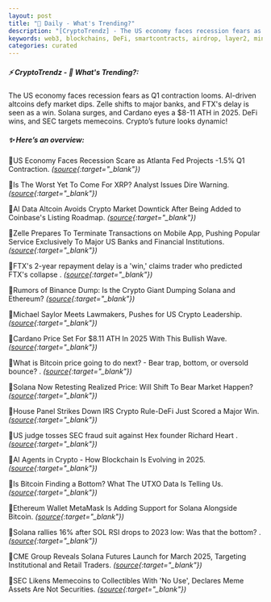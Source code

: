 ```yaml
---
layout: post
title: "🌅 Daily - What's Trending?"
description: "[CryptoTrendz] - The US economy faces recession fears as Q1 contraction looms. AI-driven altcoins defy market dips. Zelle shifts to major banks, and FTX's delay is seen as a win. Solana surges, and Cardano eyes a $8-11 ATH in 2025. DeFi wins, and SEC targets memecoins. Crypto’s future looks dynamic!"
keywords: web3, blockchains, DeFi, smartcontracts, airdrop, layer2, minting, etheruem, dapps
categories: curated
---
```


##### ⚡ CryptoTrendz - 📌 *What's Trending?:*

The US economy faces recession fears as Q1 contraction looms. AI-driven altcoins defy market dips. Zelle shifts to major banks, and FTX's delay is seen as a win. Solana surges, and Cardano eyes a $8-11 ATH in 2025. DeFi wins, and SEC targets memecoins. Crypto’s future looks dynamic!

##### ✨ *Here’s an overview:*


🔹US Economy Faces Recession Scare as Atlanta Fed Projects -1.5% Q1 Contraction. *([source](https://s.avyag.com/arq9){:target="_blank"})*

🔹Is The Worst Yet To Come For XRP? Analyst Issues Dire Warning. *([source](https://s.avyag.com/xrmy){:target="_blank"})*

🔹AI Data Altcoin Avoids Crypto Market Downtick After Being Added to Coinbase's Listing Roadmap. *([source](https://s.avyag.com/qtat){:target="_blank"})*

🔹Zelle Prepares To Terminate Transactions on Mobile App, Pushing Popular Service Exclusively To Major US Banks and Financial Institutions. *([source](https://s.avyag.com/6v60){:target="_blank"})*

🔹FTX's 2-year repayment delay is a 'win,' claims trader who predicted FTX's collapse . *([source](https://s.avyag.com/fjrb){:target="_blank"})*

🔹Rumors of Binance Dump: Is the Crypto Giant Dumping Solana and Ethereum? *([source](https://s.avyag.com/fvto){:target="_blank"})*

🔹Michael Saylor Meets Lawmakers, Pushes for US Crypto Leadership. *([source](https://s.avyag.com/mxyk){:target="_blank"})*

🔹Cardano Price Set For $8.11 ATH In 2025 With This Bullish Wave. *([source](https://s.avyag.com/0a0t){:target="_blank"})*

🔹What is Bitcoin price going to do next? - Bear trap, bottom, or oversold bounce? . *([source](https://s.avyag.com/bucr){:target="_blank"})*

🔹Solana Now Retesting Realized Price: Will Shift To Bear Market Happen? *([source](https://s.avyag.com/tpnu){:target="_blank"})*

🔹House Panel Strikes Down IRS Crypto Rule-DeFi Just Scored a Major Win. *([source](https://s.avyag.com/cc56){:target="_blank"})*

🔹US judge tosses SEC fraud suit against Hex founder Richard Heart . *([source](https://s.avyag.com/h8qu){:target="_blank"})*

🔹AI Agents in Crypto - How Blockchain Is Evolving in 2025. *([source](https://s.avyag.com/8nat){:target="_blank"})*

🔹Is Bitcoin Finding a Bottom? What The UTXO Data Is Telling Us. *([source](https://s.avyag.com/5nfd){:target="_blank"})*

🔹Ethereum Wallet MetaMask Is Adding Support for Solana Alongside Bitcoin. *([source](https://s.avyag.com/2mnt){:target="_blank"})*

🔹Solana rallies 16% after SOL RSI drops to 2023 low: Was that the bottom? . *([source](https://s.avyag.com/6yn8){:target="_blank"})*

🔹CME Group Reveals Solana Futures Launch for March 2025, Targeting Institutional and Retail Traders. *([source](https://s.avyag.com/vqx8){:target="_blank"})*

🔹SEC Likens Memecoins to Collectibles With 'No Use', Declares Meme Assets Are Not Securities. *([source](https://s.avyag.com/xgya){:target="_blank"})*
